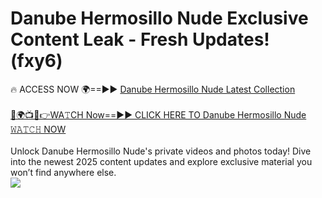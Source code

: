 # Danube Hermosillo Nude Exclusive Content Leak - Fresh Updates! (fxy6)

🔥 ACCESS NOW 🌍==►► <a href="https://tinyurl.com/yc657z5k" rel="nofollow">Danube Hermosillo Nude Latest Collection</a>
<br><br>
[🔴🌍📺📱👉WA𝚃CH Now==►► CLICK HERE TO Danube Hermosillo Nude 𝚆𝙰𝚃𝙲𝙷 NOW](https://tinyurl.com/yc657z5k)
<br><br>
Unlock Danube Hermosillo Nude's private videos and photos today! Dive into the newest 2025 content updates and explore exclusive material you won’t find anywhere else.
<br>
<a href="https://tinyurl.com/yc657z5k" rel="nofollow" data-target="animated-image.originalLink"><img src="https://camo.githubusercontent.com/8a4f000d20f83aca3bf7ec5f350d767afa0574a8a352519fd8cfa583a6f93a33/68747470733a2f2f692e696d6775722e636f6d2f644a486b345a712e676966" data-canonical-src="https://i.imgur.com/dJHk4Zq.gif" style="max-width: 100%; display: inline-block;" data-target="animated-image.originalImage"></a>
<br>
